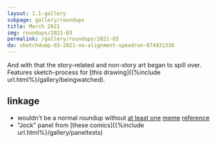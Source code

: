 ```yaml
---
layout: 1.1-gallery
subpage: gallery/roundups
title: March 2021
img: roundups/2021-03
permalink: /gallery/roundups/2021-03
da: sketchdump-03-2021-no-alignment-speedrun-874931330
---
```

And with that the story-related and non-story art began to spill over. Features sketch-process for [this drawing]({%include url.html%}/gallery/beingwatched).

## linkage
- wouldn't be a normal roundup without <a href="https://knowyourmeme.com/memes/gay-gay-homosexual-gay-i-can-still-hear-his-voice" class="ext">at least one</a> <a href="https://knowyourmeme.com/memes/how-do-you-do-fellow-kids" class="ext">meme</a> <a href="https://knowyourmeme.com/memes/mom-said-its-my-turn-on-the-xbox" class="ext">reference</a>
- "Jock" panel from [these comics]({%include url.html%}/gallery/paneltests)
